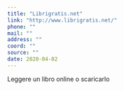 ```yaml
---
title: "Librigratis.net"
link: "http://www.librigratis.net/"
phone: ""
mail: ""
address: ""
coord: ""
source: ""
date: 2020-04-02
---
```


Leggere un libro online o scaricarlo
